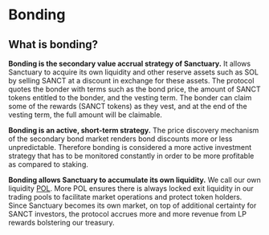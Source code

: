 # Bonding

## What is bonding?

**Bonding is the secondary value accrual strategy of Sanctuary.** It allows Sanctuary
to acquire its own liquidity and other reserve assets such as SOL by selling SANCT
at a discount in exchange for these assets. The protocol quotes the bonder with
terms such as the bond price, the amount of SANCT tokens entitled to the bonder, and
the vesting term. The bonder can claim some of the rewards (SANCT tokens) as they
vest, and at the end of the vesting term, the full amount will be claimable.

**Bonding is an active, short-term strategy.** The price discovery mechanism of the secondary bond market renders bond discounts more or less unpredictable. Therefore bonding is considered a more active investment strategy that has to be monitored constantly in order to be more profitable as compared to staking.

**Bonding allows Sanctuary to accumulate its own liquidity.** We call our own liquidity [POL](../references/glossary.md#pol). More POL ensures there is always locked exit liquidity in our trading pools to facilitate market operations and protect token holders. Since Sanctuary becomes its own market, on top of additional certainty for SANCT investors, the protocol accrues more and more revenue from LP rewards bolstering our treasury.

